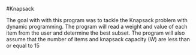 #Knapsack

<p> The goal with with this program was to tackle the Knapsack problem with dynamic programming. The program will read a weight and value of each item from the user and determine the best subset. The program will also assume that the number of items and knapsack capacity (W) are less than or equal to 15</p>
